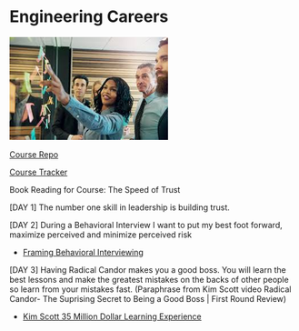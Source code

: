 # Engineering Careers

![leading by trust](teamLead.jpeg)

[Course Repo](https://github.com/Make-School-Courses/SPD-1.02-Engineering-Careers-2)

[Course Tracker](https://docs.google.com/spreadsheets/u/1/d/105sDk6WGepif0NurLQnyxLI-I1Rpa6ESy4Etqd_1_N4/edit#gid=136456159)

Book Reading for Course: The Speed of Trust

[DAY 1] The number one skill in leadership is building trust.

[DAY 2] During a Behavioral Interview I want to put my best foot forward, maximize perceived and minimize perceived risk

- [Framing Behavioral Interviewing](https://docs.google.com/presentation/d/1UzYmvtyJP7VrHkuAU7WcTt5LLEZ2CyofHw_in-h7kBk/edit#slide=id.g5c2e78bb1f_0_139)

[DAY 3] Having Radical Candor makes you a good boss. You will learn the best lessons and make the greatest mistakes on the backs of other people so learn from your mistakes fast. (Paraphrase from Kim Scott video Radical Candor- The Suprising Secret to Being a Good Boss | First Round Review)

- [Kim Scott 35 Million Dollar Learning Experience](https://www.kimmalonescott.com/biography/)
